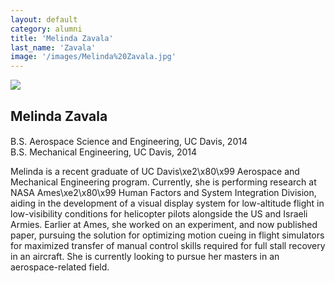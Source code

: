 ```yaml
---
layout: default
category: alumni
title: 'Melinda Zavala'
last_name: 'Zavala'
image: '/images/Melinda%20Zavala.jpg'
---
```


<img src="{{ page.image }}">

<h2 class="team-title">Melinda Zavala</h2>
<h4 class="team-position"></h4>
<p>B.S. Aerospace Science and Engineering, UC Davis, 2014<br/>
B.S. Mechanical Engineering, UC Davis, 2014</p>
<p>Melinda is a recent graduate of UC Davis\xe2\x80\x99 Aerospace and Mechanical Engineering program. Currently, she is performing research at NASA Ames\xe2\x80\x99 Human Factors and System Integration Division, aiding in the development of a visual display system for low-altitude flight in low-visibility conditions for helicopter pilots alongside the US and Israeli Armies. Earlier at Ames, she worked on an experiment, and now published paper, pursuing the solution for optimizing motion cueing in flight simulators for maximized transfer of manual control skills required for full stall recovery in an aircraft. She is currently looking to pursue her masters in an aerospace-related field.</p>
<ul class="team-member-other-info"></ul>
